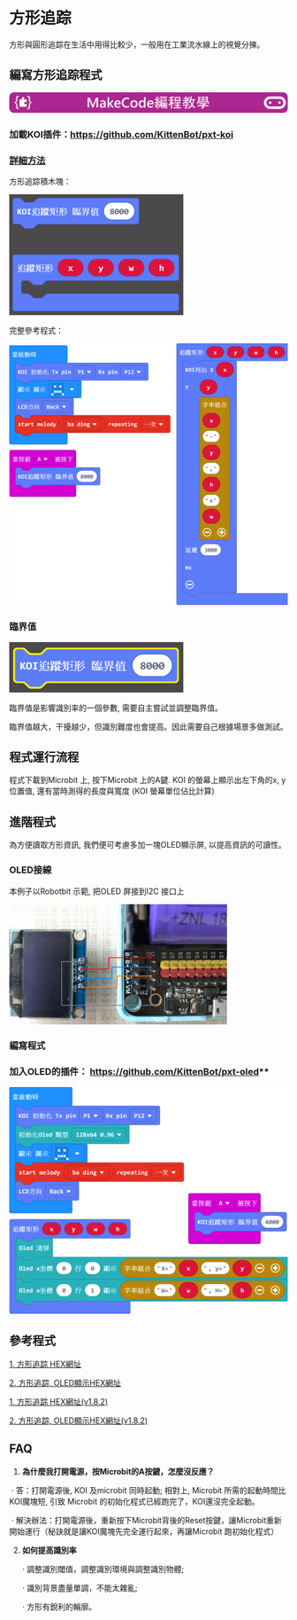 # **方形追踪**

方形與圓形追踪在生活中用得比較少，一般用在工業流水線上的視覺分揀。



## 編寫方形追踪程式

![](../../PWmodules/images/mcbanner.png)

### 加載KOI插件：https://github.com/KittenBot/pxt-koi

### [詳細方法](../makecodeQs.md)

方形追踪積木塊：

![](KOI08/01-1.png)

完整參考程式：

![](KOI08/02-1.png)

### 臨界值

![](KOI08/04-1.png)

臨界值是影響識別率的一個參數, 需要自主嘗試並調整臨界值。

臨界值越大，干擾越少，但識別難度也會提高。因此需要自己根據場景多做測試。

## 程式運行流程

程式下載到Microbit 上, 按下Microbit 上的A鍵. KOI 的螢幕上顯示出左下角的x, y 位置值, 還有當時測得的長度與寬度 (KOI 螢幕單位佔比計算)

## 進階程式

為方便讀取方形資訊, 我們便可考慮多加一塊OLED顯示屏, 以提高資訊的可讀性。

### OLED接線

本例子以Robotbit 示範, 把OLED 屏接到I2C 接口上

![](KOI06/03-1.png)

### 編寫程式

### 加入OLED的插件： https://github.com/KittenBot/pxt-oled**

![](KOI08/03-1.png)

## 參考程式

[1. 方形追踪 HEX網址](https://makecode.microbit.org/_71rRF96xwgJJ)

[2. 方形追踪, OLED顯示HEX網址](https://makecode.microbit.org/_HD46mYF88YCF)

[1. 方形追踪 HEX網址(v1.8.2)](https://makecode.microbit.org/_eErea8E16Xsq)

[2. 方形追踪, OLED顯示HEX網址(v1.8.2)](https://makecode.microbit.org/_18tc0TAkdR80)

## FAQ

1. **為什麼我打開電源，按Microbit的A按鍵，怎麼沒反應？**

​       ·    答：打開電源後, KOI 及microbit 同時起動; 相對上, Microbit 所需的起動時間比KOI魔塊短, 引致 Microbit 的初始化程式已經跑完了，KOI還沒完全起動。

​       ·    解決辦法：打開電源後，重新按下Microbit背後的Reset按鍵，讓Microbit重新開始運行（秘訣就是讓KOI魔塊先完全運行起來，再讓Microbit 跑初始化程式）



2. **如何提高識別率**

   ·    調整識別閾值，調整識別環境與調整識別物體;

   ·    識別背景盡量單調，不能太雜亂;

   ·    方形有銳利的輪廓。
   
   


